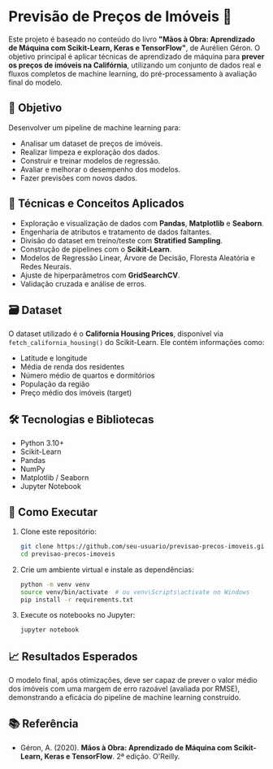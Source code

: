 
# Previsão de Preços de Imóveis 🏡

Este projeto é baseado no conteúdo do livro **"Mãos à Obra: Aprendizado de Máquina com Scikit-Learn, Keras e TensorFlow"**, de Aurélien Géron. O objetivo principal é aplicar técnicas de aprendizado de máquina para **prever os preços de imóveis na Califórnia**, utilizando um conjunto de dados real e fluxos completos de machine learning, do pré-processamento à avaliação final do modelo.

## 📌 Objetivo

Desenvolver um pipeline de machine learning para:

- Analisar um dataset de preços de imóveis.
- Realizar limpeza e exploração dos dados.
- Construir e treinar modelos de regressão.
- Avaliar e melhorar o desempenho dos modelos.
- Fazer previsões com novos dados.

## 🧠 Técnicas e Conceitos Aplicados

- Exploração e visualização de dados com **Pandas**, **Matplotlib** e **Seaborn**.
- Engenharia de atributos e tratamento de dados faltantes.
- Divisão do dataset em treino/teste com **Stratified Sampling**.
- Construção de pipelines com o **Scikit-Learn**.
- Modelos de Regressão Linear, Árvore de Decisão, Floresta Aleatória e Redes Neurais.
- Ajuste de hiperparâmetros com **GridSearchCV**.
- Validação cruzada e análise de erros.

## 🗃️ Dataset

O dataset utilizado é o **California Housing Prices**, disponível via `fetch_california_housing()` do Scikit-Learn. Ele contém informações como:

- Latitude e longitude
- Média de renda dos residentes
- Número médio de quartos e dormitórios
- População da região
- Preço médio dos imóveis (target)

## 🛠️ Tecnologias e Bibliotecas

- Python 3.10+
- Scikit-Learn
- Pandas
- NumPy
- Matplotlib / Seaborn
- Jupyter Notebook

## 🚀 Como Executar

1. Clone este repositório:
   ```bash
   git clone https://github.com/seu-usuario/previsao-precos-imoveis.git
   cd previsao-precos-imoveis
   ```

2. Crie um ambiente virtual e instale as dependências:
   ```bash
   python -m venv venv
   source venv/bin/activate  # ou venv\Scripts\activate no Windows
   pip install -r requirements.txt
   ```

3. Execute os notebooks no Jupyter:
   ```bash
   jupyter notebook
   ```

## 📈 Resultados Esperados

O modelo final, após otimizações, deve ser capaz de prever o valor médio dos imóveis com uma margem de erro razoável (avaliada por RMSE), demonstrando a eficácia do pipeline de machine learning construído.

## 📚 Referência

- Géron, A. (2020). **Mãos à Obra: Aprendizado de Máquina com Scikit-Learn, Keras e TensorFlow**. 2ª edição. O'Reilly.
